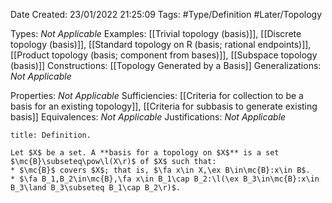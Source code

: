 <div class="topSpace"></div>

Date Created: 23/01/2022 21:25:09
Tags: #Type/Definition #Later/Topology

Types: <i>Not Applicable</i>
Examples: [[Trivial topology (basis)]], [[Discrete topology (basis)]], [[Standard topology on R (basis; rational endpoints)]], [[Product topology (basis; component from bases)]], [[Subspace topology (basis)]]
Constructions: [[Topology Generated by a Basis]]
Generalizations: <i>Not Applicable</i>

Properties: <i>Not Applicable</i>
Sufficiencies: [[Criteria for collection to be a basis for an existing topology]], [[Criteria for subbasis to generate existing basis]]
Equivalences: <i>Not Applicable</i>
Justifications: <i>Not Applicable</i>

``` ad-Definition
title: Definition.

Let $X$ be a set. A **basis for a topology on $X$** is a set $\mc{B}\subseteq\pow\l(X\r)$ of $X$ such that:
* $\mc{B}$ covers $X$; that is, $\fa x\in X,\ex B\in\mc{B}:x\in B$.
* $\fa B_1,B_2\in\mc{B},\fa x\in B_1\cap B_2:\l(\ex B_3\in\mc{B}:x\in B_3\land B_3\subseteq B_1\cap B_2\r)$.

```
